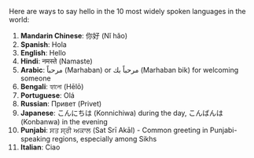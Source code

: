 Here are ways to say hello in the 10 most widely spoken languages in the world:

1. **Mandarin Chinese**: 你好 (Nǐ hǎo)
2. **Spanish**: Hola
3. **English**: Hello
4. **Hindi**: नमस्ते (Namaste)
5. **Arabic**: مرحباً (Marhaban) or مرحباً بك (Marhaban bik) for welcoming someone
6. **Bengali**: হ্যালো (Hēlō)
7. **Portuguese**: Olá
8. **Russian**: Привет (Privet)
9. **Japanese**: こんにちは (Konnichiwa) during the day, こんばんは (Konbanwa) in the evening
10. **Punjabi**: ਸਤ ਸ੍ਰੀ ਅਕਾਲ (Sat Srī Akāl) - Common greeting in Punjabi-speaking regions, especially among Sikhs
11. **Italian**: Ciao
